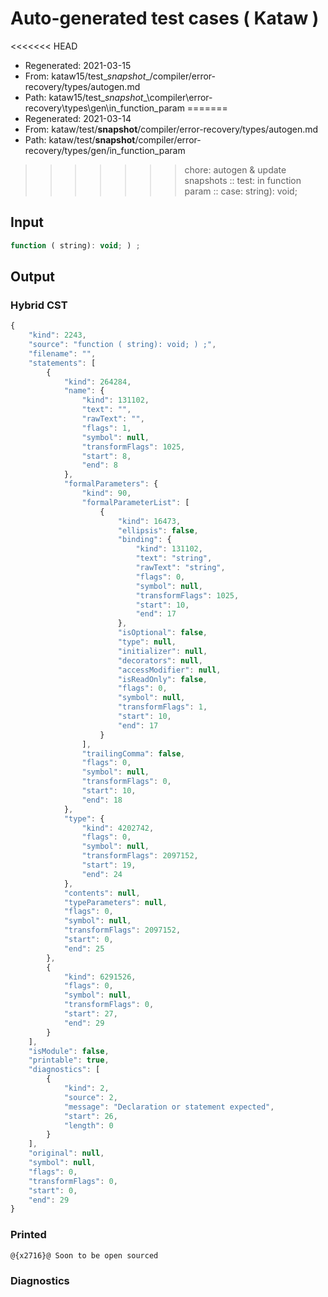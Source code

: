 # Auto-generated test cases ( Kataw )
<<<<<<< HEAD
- Regenerated: 2021-03-15
- From: kataw15/test\__snapshot__/compiler/error-recovery/types/autogen.md
- Path: kataw15/test\__snapshot__\compiler\error-recovery\types\gen\in_function_param
=======
- Regenerated: 2021-03-14
- From: kataw/test/__snapshot__/compiler/error-recovery/types/autogen.md
- Path: kataw/test/__snapshot__/compiler/error-recovery/types/gen/in_function_param
>>>>>>> chore: autogen & update snapshots
> :: test: in function param
> :: case: string): void;
## Input

`````js
function ( string): void; ) ;
`````

## Output

### Hybrid CST

```javascript
{
    "kind": 2243,
    "source": "function ( string): void; ) ;",
    "filename": "",
    "statements": [
        {
            "kind": 264284,
            "name": {
                "kind": 131102,
                "text": "",
                "rawText": "",
                "flags": 1,
                "symbol": null,
                "transformFlags": 1025,
                "start": 8,
                "end": 8
            },
            "formalParameters": {
                "kind": 90,
                "formalParameterList": [
                    {
                        "kind": 16473,
                        "ellipsis": false,
                        "binding": {
                            "kind": 131102,
                            "text": "string",
                            "rawText": "string",
                            "flags": 0,
                            "symbol": null,
                            "transformFlags": 1025,
                            "start": 10,
                            "end": 17
                        },
                        "isOptional": false,
                        "type": null,
                        "initializer": null,
                        "decorators": null,
                        "accessModifier": null,
                        "isReadOnly": false,
                        "flags": 0,
                        "symbol": null,
                        "transformFlags": 1,
                        "start": 10,
                        "end": 17
                    }
                ],
                "trailingComma": false,
                "flags": 0,
                "symbol": null,
                "transformFlags": 0,
                "start": 10,
                "end": 18
            },
            "type": {
                "kind": 4202742,
                "flags": 0,
                "symbol": null,
                "transformFlags": 2097152,
                "start": 19,
                "end": 24
            },
            "contents": null,
            "typeParameters": null,
            "flags": 0,
            "symbol": null,
            "transformFlags": 2097152,
            "start": 0,
            "end": 25
        },
        {
            "kind": 6291526,
            "flags": 0,
            "symbol": null,
            "transformFlags": 0,
            "start": 27,
            "end": 29
        }
    ],
    "isModule": false,
    "printable": true,
    "diagnostics": [
        {
            "kind": 2,
            "source": 2,
            "message": "Declaration or statement expected",
            "start": 26,
            "length": 0
        }
    ],
    "original": null,
    "symbol": null,
    "flags": 0,
    "transformFlags": 0,
    "start": 0,
    "end": 29
}
```

### Printed

```javascript
@{x2716}@ Soon to be open sourced
```

### Diagnostics

```javascript

```

